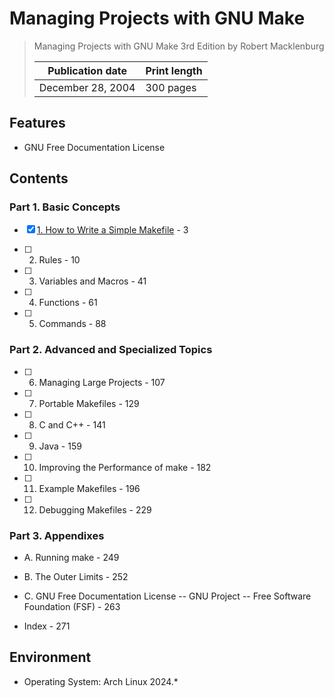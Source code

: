 # Managing Projects with GNU Make

> Managing Projects with GNU Make 3rd Edition by Robert Macklenburg
>
> |Publication date|Print length|
> |-|-|
> |December 28, 2004|300 pages|

## Features

- GNU Free Documentation License

## Contents

### Part 1. Basic Concepts

- [x] [1. How to Write a Simple Makefile](01-how-to-write-a-simple-makefile) - 3

- [ ] 2. Rules - 10

- [ ] 3. Variables and Macros - 41

- [ ] 4. Functions - 61

- [ ] 5. Commands - 88

### Part 2. Advanced and Specialized Topics

- [ ] 6. Managing Large Projects - 107

- [ ] 7. Portable Makefiles - 129

- [ ] 8. C and C++ - 141

- [ ] 9. Java - 159

- [ ] 10. Improving the Performance of make - 182

- [ ] 11. Example Makefiles - 196

- [ ] 12. Debugging Makefiles - 229

### Part 3. Appendixes

- A. Running make - 249

- B. The Outer Limits - 252

- C. GNU Free Documentation License -- GNU Project -- Free Software Foundation (FSF) - 263

- Index - 271

## Environment

- Operating System: Arch Linux 2024.*
